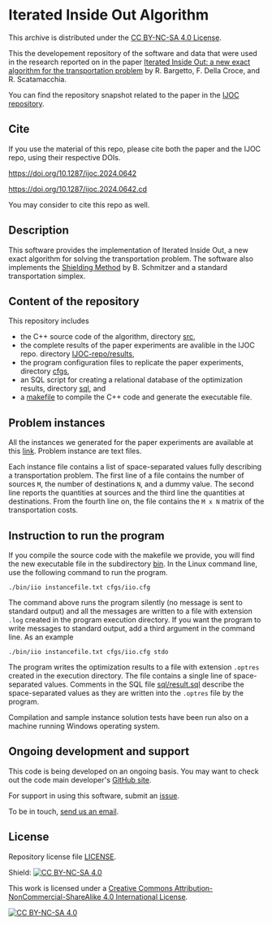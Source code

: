# Iterated Inside Out Algorithm

This archive is distributed under the [CC BY-NC-SA 4.0 License](LICENSE).

This the developement repository of the software and data
that were used in the research reported on in the paper [Iterated Inside Out: a new exact algorithm for the transportation problem](https://doi.org/10.1287/ijoc.2024.0642) by R. Bargetto, F. Della Croce, and R. Scatamacchia.

You can find the repository snapshot related to the paper in the [IJOC repository](https://github.com/INFORMSJoC/2024.0642).

## Cite
If you use the material of this repo, please cite both the paper and the IJOC repo, using their respective DOIs.

https://doi.org/10.1287/ijoc.2024.0642

https://doi.org/10.1287/ijoc.2024.0642.cd

You may consider to cite this repo as well.


## Description
This software provides the implementation of Iterated Inside Out, a new exact algorithm for solving the transportation problem.
The software also implements the [Shielding Method](https://doi.org/10.1007/s10851-016-0653-9) by B. Schmitzer and a standard transportation simplex.


## Content of the repository
This repository includes

* the C++ source code of the algorithm, directory [src](src/),
* the complete results of the paper experiments are avalible in the IJOC repo. directory [IJOC-repo/results](https://github.com/INFORMSJoC/2024.0642/tree/main/results/),
* the program configuration files to replicate the paper experiments, directory [cfgs](cfgs/),
* an SQL script for creating a relational database of the optimization results, directory [sql](sql/), and
* a [makefile](Makefile) to compile the C++ code and generate the executable file.


## Problem instances
All the instances we generated for the paper experiments are available at this [link](https://www.dropbox.com/scl/fo/e9y2yb1h09r7ygv32luia/ACa-Lhzjmpti8UIAwbSrj3c?rlkey=d3t016b3jagfmazv1ij6zo05e&st=o4vb12o3&dl=0).
Problem instance are text files.

Each instance file contains a list of space-separated values fully describing a transportation problem.
The first line of a file contains the number of sources `M`, the number of destinations `N`, and a dummy value.
The second line reports the quantities at sources and the third line the quantities at destinations.
From the fourth line on, the file contains the `M x N` matrix of the transportation costs.


## Instruction to run the program
If you compile the source code with the makefile we provide, you will find the new executable file in the subdirectory [bin](bin/).
In the Linux command line, use the following command to run the program.
```
./bin/iio instancefile.txt cfgs/iio.cfg

```
The command above runs the program silently (no message is sent to standard output) and all the messages are written to a file with extension `.log` created in the program execution directory.
If you want the program to write messages to standard output, add a third argument in the command line.
As an example
```
./bin/iio instancefile.txt cfgs/iio.cfg stdo

```

The program writes the optimization results to a file with extension `.optres` created in the execution directory.
The file contains a single line of space-separated values.
Comments in the SQL file [sql/result.sql](sql/result.sql) describe the space-separated values as they are written into the `.optres` file by the program.

Compilation and sample instance solution tests have been run also on a machine running Windows operating system.


## Ongoing development and support
This code is being developed on an ongoing basis.
You may want to check out the code main developer's [GitHub site](https://github.com/robertobarg).

For support in using this software, submit an
[issue](https://github.com/robertobarg/IteratedInsideOut/issues/new).

To be in touch, [send us an email](mailto:roberto.bargetto@polito.it;federico.dellacroce@polito.it;rosario.scatamacchia@polito.it?cc=roberto.bargetto@gmail.com&subject=IIO%20Repo%20-%20Question).


## License
Repository license file [LICENSE](LICENSE).

Shield: [![CC BY-NC-SA 4.0][cc-by-nc-sa-shield]][cc-by-nc-sa]

This work is licensed under a
[Creative Commons Attribution-NonCommercial-ShareAlike 4.0 International License][cc-by-nc-sa].

[![CC BY-NC-SA 4.0][cc-by-nc-sa-image]][cc-by-nc-sa]

[cc-by-nc-sa]: http://creativecommons.org/licenses/by-nc-sa/4.0/
[cc-by-nc-sa-image]: https://licensebuttons.net/l/by-nc-sa/4.0/88x31.png
[cc-by-nc-sa-shield]: https://img.shields.io/badge/License-CC%20BY--NC--SA%204.0-lightgrey.svg